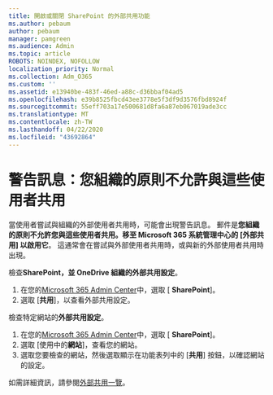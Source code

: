 ```yaml
---
title: 開啟或關閉 SharePoint 的外部共用功能
ms.author: pebaum
author: pebaum
manager: pamgreen
ms.audience: Admin
ms.topic: article
ROBOTS: NOINDEX, NOFOLLOW
localization_priority: Normal
ms.collection: Adm_O365
ms.custom: ''
ms.assetid: e13940be-483f-46ed-a88c-d36bbaf04ad5
ms.openlocfilehash: e39b8525fbcd43ee3778e5f3df9d3576fbd8924f
ms.sourcegitcommit: 55eff703a17e500681d8fa6a87eb067019ade3cc
ms.translationtype: MT
ms.contentlocale: zh-TW
ms.lasthandoff: 04/22/2020
ms.locfileid: "43692864"
---
```

# <a name="warning-message-your-organizations-policies-dont-allow-you-to-share-with-these-users"></a>警告訊息：您組織的原則不允許與這些使用者共用

當使用者嘗試與組織的外部使用者共用時，可能會出現警告訊息。 郵件是**您組織的原則不允許您與這些使用者共用。移至 Microsoft 365 系統管理中心的 [外部共用] 以啟用它**。 這通常會在嘗試與外部使用者共用時，或與新的外部使用者共用時出現。

檢查**SharePoint，並 OneDrive 組織的外部共用設定**。

1. 在您的[Microsoft 365 Admin Center](https://admin.microsoft.com/AdminPortal/Home#/homepage">https://admin.microsoft.com/)中，選取 [ **SharePoint**]。
3. 選取 [**共用**]，以查看外部共用設定。

檢查特定網站的**外部共用設定**。

1. 在您的[Microsoft 365 Admin Center](https://admin.microsoft.com/AdminPortal/Home#/homepage">https://admin.microsoft.com/)中，選取 [ **SharePoint**]。
2. 選取 [使用中的**網站**]，查看您的網站。
3. 選取您要檢查的網站，然後選取顯示在功能表列中的 [**共用**] 按鈕，以確認網站的設定。

如需詳細資訊，請參閱[外部共用一覽](https://docs.microsoft.com/sharepoint/external-sharing-overview)。